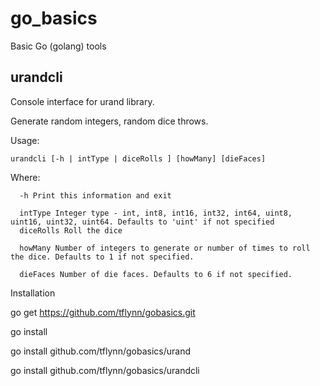 go_basics
=========

Basic Go (golang) tools

urandcli
--------

Console interface for urand library.

  Generate random integers, random dice throws.
  
  Usage: 
  
    urandcli [-h | intType | diceRolls ] [howMany] [dieFaces]
  
  Where:
  
      -h Print this information and exit

      intType Integer type - int, int8, int16, int32, int64, uint8, uint16, uint32, uint64. Defaults to 'uint' if not specified
      diceRolls Roll the dice
      
      howMany Number of integers to generate or number of times to roll the dice. Defaults to 1 if not specified.
      
      dieFaces Number of die faces. Defaults to 6 if not specified.
  
Installation

  go get https://github.com/tflynn/gobasics.git
  
  go install
  
  go install github.com/tflynn/gobasics/urand
  
  go install github.com/tflynn/gobasics/urandcli
  
